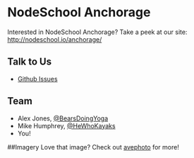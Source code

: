 # NodeSchool Anchorage

Interested in NodeSchool Anchorage? Take a peek at our site: http://nodeschool.io/anchorage/


## Talk to Us

 - [Github Issues](https://github.com/nodeschool/anchorage/issues)


## Team

 - Alex Jones, [@BearsDoingYoga](https://twitter.com/bearsdoingyoga)
 - Mike Humphrey, [@HeWhoKayaks](https://twitter.com/hewhokayaks)
 - You!

##Imagery
Love that image? Check out [avephoto](http://avephoto.com/) for more!
